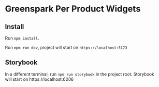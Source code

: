 # Greenspark Per Product Widgets 

## Install

Run ```npm install```.

Run ```npm run dev```, project will start on ```https://localhost:5173```


## Storybook

In a different terminal, run ```npm run storybook``` in the project root. Storybook will start on https://localhost:6006


